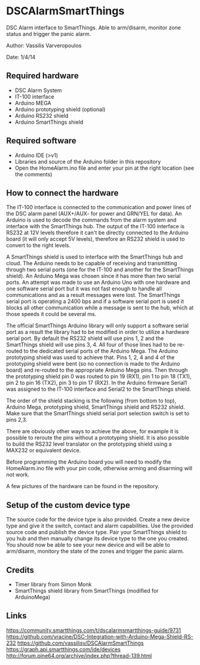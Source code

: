 DSCAlarmSmartThings
===================
DSC Alarm interface to SmartThings. Able to arm/disarm, monitor zone status and trigger the panic alarm.

Author: Vassilis Varveropoulos

Date: 1/4/14

Required hardware
------------------
* DSC Alarm System
* IT-100 interface
* Arduino MEGA
* Arduino prototyping shield (optional)
* Arduino RS232 shield
* Arduino SmartThings shield

Required software
-----------------
* Arduino IDE (>v1)
* Libraries and source of the Arduino folder in this repository
* Open the HomeAlarm.ino file and enter your pin at the right location (see the comments)

How to connect the hardware
---------------------------
The IT-100 interface is connected to the communication and power lines of the DSC alarm panel (AUX+/AUX- for power and GRN/YEL for data). An Arduino is used to decode the commands from the alarm system and interface with the SmartThings hub. The output of the IT-100 interface is RS232 at 12V levels therefore it can't be directly connected to the Arduino board (it will only accept 5V levels), therefore an RS232 shield is used to convert to the right levels.

A SmartThings shield is used to interface with the SmartThings hub and cloud. The Arduino needs to be capable of receiving and transmitting through two serial ports (one for the IT-100 and another for the SmartThings shield). An Arduino Mega was chosen since it has more than two serial ports. An attempt was made to use an Arduino Uno with one hardware and one software serial port but it was not fast enough to handle all communications and as a result messages were lost. The SmartThings serial port is operating a 2400 bps and if a software serial port is used it blocks all other communication while a message is sent to the hub, which at those speeds it could be several ms.

The official SmartThings Arduino library will only support a software serial port as a result the library had to be modified in order to utilize a hardware serial port. By default the RS232 shield will use pins 1, 2 and the SmartThings shield will use pins 3, 4. All four of those lines had to be re-routed to the dedicated serial ports of the Arduino Mega. The Arduino prototyping shield was used to achieve that. Pins 1, 2, 4 and 4 of the prototyping shield were bent (so no connection is made to the Arduino board) and re-routed to the appropriate Arduino Mega pins. Then through the prototyping shield pin 0 was routed to pin 19 (RX1), pin 1 to pin 18 (TX1), pin 2 to pin 16 (TX2), pin 3 to pin 17 (RX2). In the Arduino firmware Serial1 was assigned to the IT-100 interface and Serial2 to the SmartThings shield.

The order of the shield stacking is the following (from bottom to top), Arduino Mega, prototyping shield, SmartThings shield and RS232 shield. Make sure that the SmartThings shield serial port selection switch is set to pins 2,3.

There are obviously other ways to achieve the above, for example it is possible to reroute the pins without a prototyping shield. It is also possible to build the RS232 level translator on the prototyping shield using a MAX232 or equivalent device.

Before programming the Arduino board you will need to modify the HomeAlarm.ino file with your pin code, otherwise arming and disarming will not work.

A few pictures of the hardware can be found in the repository.

Setup of the custom device type
-------------------------------
The source code for the device type is also provided. Create a new device type and give it the switch, contact and alarm capabilities. Use the provided source code and publish the device type. Pair your SmartThings shield to you hub and then manually change its device type to the one you created. You should now be able to see your new device and will be able to arm/disarm, monitory the state of the zones and trigger the panic alarm.

Credits
--------
* Timer library from Simon Monk
* SmartThings shield library from SmartThings (modified for ArduinoMega)

Links
------
https://community.smartthings.com/t/dscalarmsmartthings-guide/9731
https://github.com/yracine/DSC-Integration-with-Arduino-Mega-Shield-RS-232
https://github.com/vassilisv/DSCAlarmSmartThings
https://graph.api.smartthings.com/ide/devices
http://forum.pine64.org/archive/index.php?thread-139.html

